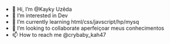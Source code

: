 - 👋 Hi, I’m @Kayky Uzêda
- 👀 I’m interested in  Dev
- 🌱 I’m currently learning  html/css/javscript/hp/mysq
- 💞️ I’m looking to collaborate aperfeiçoar meus conhecimentos
- 📫 How to reach me @crybaby_kah47

<!---
KaykyUzeda/KaykyUzeda is a ✨ special ✨ repository because its `README.md` (this file) appears on your GitHub profile.
You can click the Preview link to take a look at your changes.
--->
